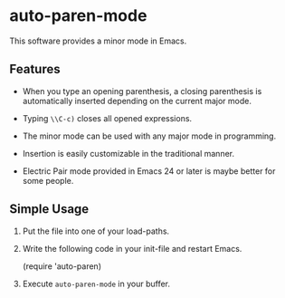 # auto-paren-mode

This software provides a minor mode in Emacs.

## Features

* When you type an opening parenthesis, a closing parenthesis is automatically inserted depending on the current major mode.

* Typing `\\C-c)` closes all opened expressions.

* The minor mode can be used with any major mode in programming.

* Insertion is easily customizable in the traditional manner.

* Electric Pair mode provided in Emacs 24 or later is maybe better for some people.

## Simple Usage

1. Put the file into one of your load-paths.

2. Write the following code in your init-file and restart Emacs.

    (require 'auto-paren)

3. Execute `auto-paren-mode` in your buffer.
